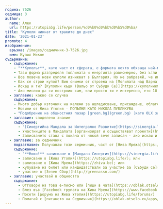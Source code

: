 ```yaml
---
година: 7526
седмица: 3
author: 
  name: Алек
  url: https://utopiabg.life/person/%d0%b0%d0%bb%d0%b5%d0%ba/
title: "Куполи никнат от траките до днес"
date: '2021-01-23'
promote: 4
изображение:
  връзка: /images/седмичник-3-7526.jpg
  име: Купол Никне
съдържание:
  - съдържание:
    - "**Куполът**, като част от сферата, е формата която обхваща най-много пространство (обем) с най-малко материал (лице)"
    - Тази форма разпределя топлината и енергията равномерно, без ъгли в които да се задържат, което заедно с добрата акустика прави куполите интересни като зали за мeроприятия, а дори и за живот
    - Все повече нови куполи изникват в България. Но не забравяй, че има [над 60 хиляди тракийски могили](https://bg.wikipedia.org/wiki/%D0%A2%D1%80%D0%B0%D0%BA%D0%B8%D0%B9%D1%81%D0%BA%D0%B8_%D0%B3%D1%80%D0%BE%D0%B1%D0%BD%D0%B8%D1%86%D0%B8_%D0%B8_%D1%81%D0%B2%D0%B5%D1%82%D0%B8%D0%BB%D0%B8%D1%89%D0%B0), много от които са куполи
    - Как се строи купол? Виж снимки от строежа на [Могилата над Варна](https://utopiabg.life/place/%D0%B2%D0%B0%D1%80%D0%BD%D0%B0/%D0%B2%D0%B0%D1%80%D0%BD%D0%B0/mogilata-na-alek/)
    - Искаш и ти? [Куполни къщи (Вальо от Събуди Се)](https://куполникъщи.бг/) и [Сферика (Генчо Купола)](https://www.facebook.com/groups/sphericageodome) са две от фирмите, които могат да ти го построят
    - Ако мислиш да си построиш сам, или просто ти е интересно, ето 10 часов видео архив от Семинар строителство куполни къщи - [ден 1](https://www.youtube.com/watch?v=oGtV_zAMH50&feature=youtu.be), [ден 2](https://www.youtube.com/watch?v=3K0aAQKeMOw&feature=youtu.be)
  - заглавие: какво се случва
    съдържание:
    - Много добър източник на калеми за ашладисване, присаждане, облагородяване на дървета - [Дядо Ангел от Долни Чифлик](https://www.facebook.com/groups/1571876816229809/permalink/3677981505619319/)
    - Новини от Жива Утопия - ПОПЪЛНИ КАТО НИКОЛА ПУБЛИКУВА
    - "Подобрение на общностния пазар [green.bg](green.bg) (като OLX за чиста храна): подредба на продуктите по цена/качество/обслужване/бих купил отново"
  - заглавие: споделено знание
    съдържание:
      - "[Синергийна Мандала за Интегрално Развитие](https://sinergia.life/%d0%bd%d0%b0%d1%87%d0%b0%d0%bb%d0%be/) е социална платформа за взаимодействие между устойчиво развиващи се общини, общности, организации, фондации, сдружения, екипи, личности с цел съвместна реализация на общи, единни проекти в полза на човечеството, обществото, общинността, семейството, личността. За хармоничен, природосъобразен, интелигентен, пълноценен, осъзнат и мирен живот"
      - Участниците в Мандалата [организират и осъществяват проекти](https://sinergia.life/%d0%bf%d1%80%d0%be%d0%b5%d0%ba%d1%82%d0%b8/) по 5те сфери на обществото
      - Записването става с покана от някой вече записан - ако искаш и ти, пиши във [Facebook групата на Жива Мрежа](https://www.facebook.com/groups/718510265727972) и някой ще те покани
  - заглавие: за седмичник
    подзаглавие: Получаваш този седмичник, част от [Жива Мрежа](https://zhiva.be), заради
    съдържание:
      - "**Ново!** записване в [Мандала Синергия](https://sinergia.life/начало); или"
      - записване в [Жива Утопия](https://utopiabg.life/); или
      - записване в [Жива Мрежа](https://zhiva.be); или
      - купуване на билет или кандидатствали за участие за [Събуди Се](https://wakeup-bg.com) някоя от годините; или
      - участие в [Зелен Сбор](http://greenassn.com/)
  - заглавие: участвай в общността
    съдържание:
      - Отговори на това е-писмо или [пиши в чата](https://oblak.otselo.eu/call/7iuqaeci) ако искаш да ни кажеш нещо за Седмичник
      - Влез във [Facebook групата на Жива Мрежа](https://www.facebook.com/groups/718510265727972)
      - Посети [форума на Жива Утопия](https://utopiabg.life/forums/)
      - Помагай с [писането на Седмичник](https://oblak.otselo.eu/apps/deck/#/board/5/details)
---
```

